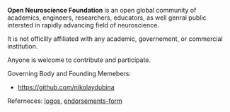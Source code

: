 **Open Neuroscience Foundation** is an open global community of academics, engineers, researchers, educators, as well genral public intersted in rapidly advancing field of neuroscience.

It is not officilly affiliated with any academic, governement, or commercial institution.

Anyone is welcome to contribute and participate.

Governing Body and Founding Memebers:
- https://github.com/nikolaydubina

Referneces: [logos](https://github.com/open-neuroscience-foundation/.github/tree/main/logo), [endorsements-form](https://forms.gle/oQTnTFbpuEVr9dVR9)
